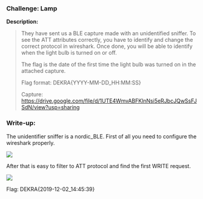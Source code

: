 ### Challenge: Lamp
**Description:**
>They have sent us a BLE capture made with an unidentified sniffer. To see the ATT attributes correctly, you have to identify and change the correct protocol in wireshark. Once done, you will be able to identify when the light bulb is turned on or off.
>
>The flag is the date of the first time the light bulb was turned on in the attached capture.
>
>Flag format: DEKRA{YYYY-MM-DD_HH:MM:SS}
>
>Capture: https://drive.google.com/file/d/1UTE4WmvABFKlnNsi5eRJbcJQwSsFJSdN/view?usp=sharing

### Write-up:
The unidentifier sniffer is a nordic_BLE. First of all you need to configure the wireshark properly.

![](https://i.imgur.com/Lk7iZAp.png)

After that is easy to filter to ATT protocol and find the first WRITE request.

![](https://i.imgur.com/PXDdrCa.png)

Flag: DEKRA{2019-12-02_14:45:39}

